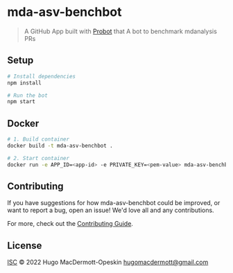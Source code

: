 # mda-asv-benchbot

> A GitHub App built with [Probot](https://github.com/probot/probot) that A bot to benchmark mdanalysis PRs

## Setup

```sh
# Install dependencies
npm install

# Run the bot
npm start
```

## Docker

```sh
# 1. Build container
docker build -t mda-asv-benchbot .

# 2. Start container
docker run -e APP_ID=<app-id> -e PRIVATE_KEY=<pem-value> mda-asv-benchbot
```

## Contributing

If you have suggestions for how mda-asv-benchbot could be improved, or want to report a bug, open an issue! We'd love all and any contributions.

For more, check out the [Contributing Guide](CONTRIBUTING.md).

## License

[ISC](LICENSE) © 2022 Hugo MacDermott-Opeskin <hugomacdermott@gmail.com>
